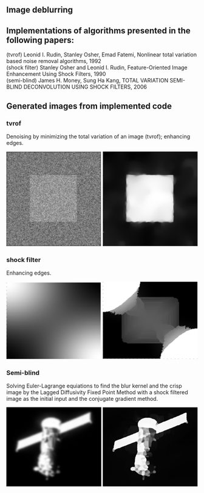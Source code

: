 ## Image deblurring

## Implementations of algorithms presented in the following papers:
(tvrof) Leonid I. Rudin, Stanley Osher, Emad Fatemi, Nonlinear total variation based noise removal algorithms, 1992<br>
(shock filter) Stanley Osher and Leonid I. Rudin, Feature-Oriented Image Enhancement Using Shock Filters, 1990<br>
(semi-blind) James H. Money, Sung Ha Kang, TOTAL VARIATION SEMI-BLIND DECONVOLUTION USING SHOCK FILTERS, 2006


## Generated images from implemented code
### tvrof
Denoising by minimizing the total variation of an image (tvrof); enhancing edges.
<p float="left">
  <img src="generated images/tvrof/tvrof-noisy.png" width="250" />
  <img src="generated images/tvrof/tvrof-denoised.png" width="250" /> 
</p>

### shock filter 
Enhancing edges.
<p float="left">
  <img src="generated images/shock filter/shockfilter-blurry.png" width="250" />
  <img src="generated images/shock filter/shockfilter-shocked.png" width="250" /> 
</p>

### Semi-blind
Solving Euler-Lagrange equiations to find the blur kernel and the crisp image by the Lagged Diffusivity Fixed Point Method with a shock filtered image as the initial input and the conjugate gradient method.
<p float="left">
  <img src="generated images/semi-blind/semi-blind-blurry-image.png" width="250" />
  <img src="generated images/semi-blind/semi-blind-image-solution.png" width="250" /> 
</p>